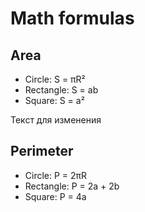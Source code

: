# Math formulas
## Area
- Circle: S = πR²
- Rectangle: S = ab
- Square: S = a²

Текст для изменения 
## Perimeter
- Circle: P = 2πR
- Rectangle: P = 2a + 2b
- Square: P = 4a